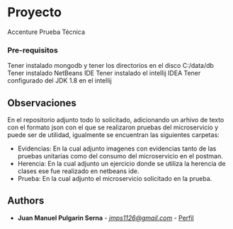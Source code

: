 # Proyecto

Accenture Prueba Técnica


### Pre-requisitos

Tener instalado mongodb y tener los directorios en el disco C:/data/db 
Tener instalado NetBeans IDE
Tener instalado el intellij IDEA
Tener configurado del JDK 1.8 en el intellij

## Observaciones
En el repositorio adjunto todo lo solicitado, adicionando un arhivo de texto con el formato json con el que se realizaron pruebas del microservicio y puede ser de utilidad, igualmente se encuentran las siguientes carpetas:
 *  Evidencias: En la cual adjunto imagenes con evidencias tanto de las pruebas unitarias como del consumo del microservicio
                en el postman.
 *  Herencia: En la cual adjunto un ejercicio donde se utiliza la herencia de clases ese fue realizado en netbeans ide.
 *  Prueba: En la cual adjunto el microservicio solicitado en la prueba.

## Authors

* **Juan Manuel Pulgarin Serna** - *<jmps1126@gmail.com>* - [Perfil](https://github.com/jmps1126)
